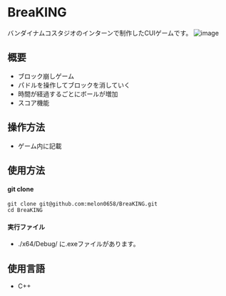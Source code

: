# BreaKING
バンダイナムコスタジオのインターンで制作したCUIゲームです。
![image](https://github.com/melon0658/BreaKING/assets/88765310/24893ddb-b2c3-4c09-bf8e-05f787d2414a)

## 概要
- ブロック崩しゲーム
- パドルを操作してブロックを消していく
- 時間が経過するごとにボールが増加
- スコア機能

## 操作方法
- ゲーム内に記載

## 使用方法
#### git clone
```
git clone git@github.com:melon0658/BreaKING.git
cd BreaKING
```
#### 実行ファイル
- ./x64/Debug/ に.exeファイルがあります。

## 使用言語
- C++
